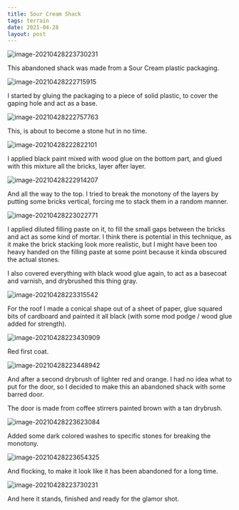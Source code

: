 ```yaml
---
title: Sour Cream Shack
tags: terrain
date: 2021-04-28
layout: post
---
```


![image-20210428223730231](image-20210428223730231.png)

This abandoned shack was made from a Sour Cream plastic packaging.

![image-20210428222715915](image-20210428222715915.png)

I started by gluing the packaging to a piece of solid plastic, to cover the gaping hole and act as a base.

![image-20210428222757763](image-20210428222757763.png)

This, is about to become a stone hut in no time.

![image-20210428222822101](image-20210428222822101.png)

I applied black paint mixed with wood glue on the bottom part, and glued with this mixture all the bricks, layer after layer.

![image-20210428222914207](image-20210428222914207.png)

And all the way to the top. I tried to break the monotony of the layers by putting some bricks vertical, forcing me to stack them in a random manner.

![image-20210428223022771](image-20210428223022771.png)

I applied diluted filling paste on it, to fill the small gaps between the bricks and act as some kind of mortar. I think there is potential in this technique, as it make the brick stacking look more realistic, but I might have been too heavy handed on the filling paste at some point because it kinda obscured the actual stones.

I also covered everything with black wood glue again, to act as a basecoat and varnish, and drybrushed this thing gray.

![image-20210428223315542](image-20210428223315542.png)

For the roof I made a conical shape out of a sheet of paper, glue squared bits of cardboard and painted it all black (with some mod podge / wood glue added for strength).

![image-20210428223430909](image-20210428223430909.png)

Red first coat.

![image-20210428223448942](image-20210428223448942.png)

And after a second drybrush of lighter red and orange. I had no idea what to put for the door, so I decided to make this an abandoned shack with some barred door.

The door is made from coffee stirrers painted brown with a tan drybrush.

![image-20210428223623084](image-20210428223623084.png)

Added some dark colored washes to specific stones for breaking the monotony.

![image-20210428223654325](image-20210428223654325.png)

And flocking, to make it look like it has been abandoned for a long time.

![image-20210428223730231](image-20210428223730231.png)

And here it stands, finished and ready for the glamor shot.

